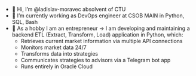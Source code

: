- 👋 Hi, I’m @ladislav-moravec absolvent of CTU
- 💾 I’m currently working as DevOps engineer at CSOB MAIN in Python, SQL, Bash
- 🌱 As a hobby I am an entrepreneur -> I am developing and maintaining a backend ETL (Extract, Transform, Load) application in Python, which:
  - Retrieves current market information via multiple API connections
  - Monitors market data 24/7
  - Transforms data into strategies
  - Communicates strategies to advisors via a Telegram bot app
  - Runs entirely in Oracle Cloud
